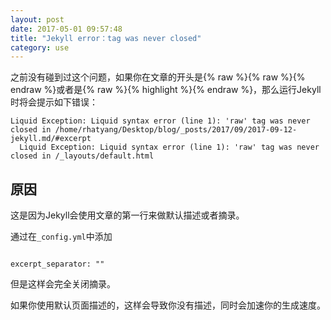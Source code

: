 ```yaml
---
layout: post
date: 2017-05-01 09:57:48
title: "Jekyll error：tag was never closed"
category: use
---
```


之前没有碰到过这个问题，如果你在文章的开头是{% raw %}{% raw %}{% endraw %}或者是{% raw %}{% highlight %}{% endraw %}，那么运行Jekyll时将会提示如下错误：



```
Liquid Exception: Liquid syntax error (line 1): 'raw' tag was never closed in /home/rhatyang/Desktop/blog/_posts/2017/09/2017-09-12-jekyll.md/#excerpt                                                                                                                    
  Liquid Exception: Liquid syntax error (line 1): 'raw' tag was never closed in /_layouts/default.html

```

## 原因

这是因为Jekyll会使用文章的第一行来做默认描述或者摘录。

通过在`_config.yml`中添加
```

excerpt_separator: ""
```


但是这样会完全关闭摘录。

如果你使用默认页面描述的，这样会导致你没有描述，同时会加速你的生成速度。

